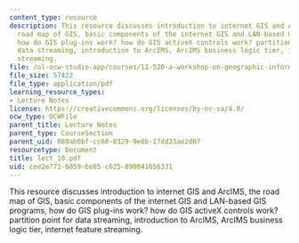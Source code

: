 ```yaml
---
content_type: resource
description: This resource discusses introduction to internet GIS and ArcIMS, the
  road map of GIS, basic components of the internet GIS and LAN-based GIS programs,
  how do GIS plug-ins work? how do GIS activeX controls work? partition point for
  data streaming, introduction to ArcIMS, ArcIMS business logic tier, internet feature
  streaming.
file: /ol-ocw-studio-app/courses/11-520-a-workshop-on-geographic-information-systems-fall-2005/cee2e7716859be85c625890041656331_lect_10.pdf
file_size: 57422
file_type: application/pdf
learning_resource_types:
- Lecture Notes
license: https://creativecommons.org/licenses/by-nc-sa/4.0/
ocw_type: OCWFile
parent_title: Lecture Notes
parent_type: CourseSection
parent_uid: 088ab0bf-cc60-0329-9e0b-17dd33ae2d07
resourcetype: Document
title: lect_10.pdf
uid: cee2e771-6859-be85-c625-890041656331
---
```

This resource discusses introduction to internet GIS and ArcIMS, the road map of GIS, basic components of the internet GIS and LAN-based GIS programs, how do GIS plug-ins work? how do GIS activeX controls work? partition point for data streaming, introduction to ArcIMS, ArcIMS business logic tier, internet feature streaming.